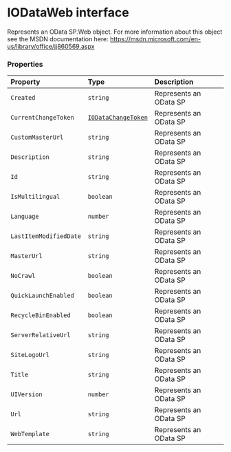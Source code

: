 # IODataWeb interface





Represents an OData SP.Web object. For more information about this object 
see the MSDN documentation here: 
https://msdn.microsoft.com/en-us/library/office/jj860569.aspx




### Properties

| Property	   | Type	| Description|
|:-------------|:-------|:-----------|
|`Created`      | `string` | Represents an OData SP |
|`CurrentChangeToken`      | [`IODataChangeToken`](iodatachangetoken.md) | Represents an OData SP |
|`CustomMasterUrl`      | `string` | Represents an OData SP |
|`Description`      | `string` | Represents an OData SP |
|`Id`      | `string` | Represents an OData SP |
|`IsMultilingual`      | `boolean` | Represents an OData SP |
|`Language`      | `number` | Represents an OData SP |
|`LastItemModifiedDate`      | `string` | Represents an OData SP |
|`MasterUrl`      | `string` | Represents an OData SP |
|`NoCrawl`      | `boolean` | Represents an OData SP |
|`QuickLaunchEnabled`      | `boolean` | Represents an OData SP |
|`RecycleBinEnabled`      | `boolean` | Represents an OData SP |
|`ServerRelativeUrl`      | `string` | Represents an OData SP |
|`SiteLogoUrl`      | `string` | Represents an OData SP |
|`Title`      | `string` | Represents an OData SP |
|`UIVersion`      | `number` | Represents an OData SP |
|`Url`      | `string` | Represents an OData SP |
|`WebTemplate`      | `string` | Represents an OData SP |





